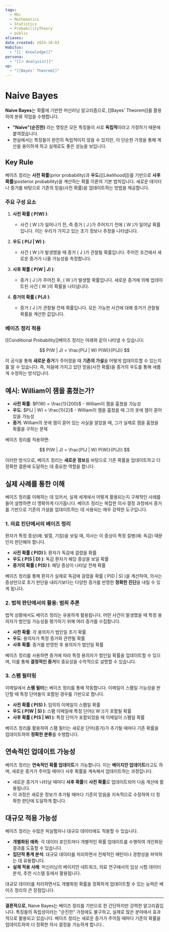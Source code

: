 ```yaml
---
tags:
  - MSc
  - Mathematics
  - Statistics
  - ProbabilityTheory
  - public
aliases: 
date_created: 2024-10-03
Habitus:
  - "[[◦ Knowledge]]"
persona:
  - "[[🔥 Analysist]]"
up:
  - "[[Bayes' Theorem]]"
---
```

# Naive Bayes

**Naive Bayes**는 확률에 기반한 머신러닝 알고리즘으로, [[Bayes' Theorem]]를 활용하여 분류 작업을 수행합니다.
- **"Naive"(순진한)** 라는 명칭은 모든 특징들이 서로 **독립적**이라고 가정하기 때문에 붙여졌습니다.
- 현실에서는 특징들이 완전히 독립적이지 않을 수 있지만, 이 단순한 가정을 통해 계산을 용이하게 하고 실제로도 좋은 성능을 보입니다.


## Key Rule

베이즈 정리는 **사전 확률**(prior probability)과 **우도**([[Likelihood]])를 기반으로 **사후 확률**(posterior probability)을 계산하는 확률 이론의 기본 법칙입니다. 새로운 데이터나 증거를 바탕으로 기존의 믿음(사전 확률)을 업데이트하는 방법을 제공합니다.

### 주요 구성 요소

1. **사전 확률 \( P(W) \)**:
   - 사건 \( W \)가 일어나기 전, 즉 증거 \( J \)가 주어지기 전에 \( W \)가 일어날 확률입니다. 이는 우리가 가지고 있는 초기 정보나 추정을 나타냅니다.

2. **우도 \( P(J | W) \)**:
   - 사건 \( W \)가 발생했을 때 증거 \( J \)가 관찰될 확률입니다. 주어진 조건에서 새로운 증거가 나올 가능성을 측정합니다.

3. **사후 확률 \( P(W | J) \)**:
   - 증거 \( J \)가 주어진 후, \( W \)가 발생할 확률입니다. 새로운 증거에 의해 업데이트된 사건 \( W \)의 확률을 나타냅니다.

4. **증거의 확률 \( P(J) \)**:
   - 증거 \( J \)가 관찰될 전체 확률입니다. 모든 가능한 사건에 대해 증거가 관찰될 확률을 계산한 값입니다.

### 베이즈 정리 적용

[[Conditional Probability]]베이즈 정리는 아래와 같이 나타낼 수 있습니다:

$$
P(W | J) = \frac{P(J | W) P(W)}{P(J)}
$$

이 공식을 통해 **새로운 증거**가 주어졌을 때 **기존의 가설**을 어떻게 업데이트할 수 있는지를 알 수 있습니다. 즉, 처음에 가지고 있던 믿음(사전 확률)을 증거의 우도를 통해 새롭게 수정하는 방식입니다.

## 예시: William이 잼을 훔쳤는가?

- **사전 확률**: $P(W) = \frac{1}{200}$ - William이 잼을 훔쳤을 가능성
- **우도**: $P(J | W) = \frac{1}{2}$ - William이 잼을 훔쳤을 때 그의 옷에 잼이 묻어 있을 가능성
- **증거**: William의 옷에 잼이 묻어 있는 사실을 알았을 때, 그가 실제로 잼을 훔쳤을 확률을 구하는 문제

베이즈 정리를 적용하면:

$$
P(W | J) = \frac{P(J | W) P(W)}{P(J)}
$$

이러한 방식으로, 베이즈 정리는 **새로운 정보**를 바탕으로 기존 확률을 업데이트하고 더 정확한 결론에 도달하는 데 중요한 역할을 합니다.

## 실제 사례를 통한 이해

베이즈 정리를 이해하는 데 있어서, 실제 세계에서 어떻게 활용되는지 구체적인 사례를 들어 설명하면 더 명확하게 다가옵니다. 베이즈 정리는 복잡한 의사 결정 과정에서 증거를 기반으로 기존의 가설을 업데이트하는 데 사용되는 매우 강력한 도구입니다.

### 1. 의료 진단에서의 베이즈 정리

환자가 특정 증상(예: 발열, 기침)을 보일 때, 의사는 이 증상이 특정 질병(예: 독감) 때문인지 판단해야 합니다.

- **사전 확률 \( P(D) \)**: 환자가 독감에 걸렸을 확률
- **우도 \( P(S | D) \)**: 독감 환자가 해당 증상을 보일 확률
- **증거의 확률 \( P(S) \)**: 해당 증상이 나타날 전체 확률

베이즈 정리를 통해 환자가 실제로 독감에 걸렸을 확률 \( P(D | S) \)을 계산하여, 의사는 증상만으로 초기 판단을 내리기보다는 다양한 증거를 반영한 **정확한 진단**을 내릴 수 있게 됩니다.

### 2. 법적 판단에서의 활용: 범죄 추론

법적 상황에서도 베이즈 정리는 유용하게 활용됩니다. 어떤 사건이 발생했을 때 특정 용의자가 범인일 가능성을 평가하기 위해 여러 증거를 수집합니다.

- **사전 확률**: 각 용의자가 범인일 초기 확률
- **우도**: 용의자가 특정 증거와 관련될 확률
- **사후 확률**: 증거를 반영한 후 용의자가 범인일 확률

베이즈 정리를 사용하면 증거에 따라 특정 용의자가 범인일 확률을 업데이트할 수 있으며, 이를 통해 **결정적인 증거**의 중요성을 수학적으로 설명할 수 있습니다.

### 3. 스팸 필터링

이메일에서 **스팸 필터**는 베이즈 정리를 통해 작동합니다. 이메일이 스팸일 가능성을 판단할 때 특정 단어들이 포함된 경우를 기반으로 합니다.

- **사전 확률 \( P(S) \)**: 임의의 이메일이 스팸일 확률
- **우도 \( P(W | S) \)**: 스팸 이메일에 특정 단어(\( W \))가 포함될 확률
- **사후 확률 \( P(S | W) \)**: 특정 단어가 포함되었을 때 이메일이 스팸일 확률

베이즈 정리를 활용하여 스팸 필터는 새로운 단어(증거)가 추가될 때마다 기존 확률을 업데이트하여 **정확한 분류**를 수행합니다.

## 연속적인 업데이트 가능성

베이즈 정리는 **연속적인 확률 업데이트**가 가능합니다. 이는 **베이지안 업데이트**라고도 하며, 새로운 증거가 주어질 때마다 사후 확률을 계속해서 업데이트하는 과정입니다.

- 새로운 증거가 나타날 때마다 **사후 확률**이 **사전 확률**로 업데이트되어 다음 계산에 활용됩니다.
- 이 과정은 새로운 정보가 추가될 때마다 기존의 믿음을 지속적으로 수정하여 더 정확한 판단에 도달하게 합니다.

## 대규모 적용 가능성

베이즈 정리는 수많은 피실험자나 대규모 데이터에도 적용할 수 있습니다.

- **개별화된 예측**: 각 데이터 포인트마다 개별적인 확률 업데이트를 수행하여 개인화된 결과를 도출할 수 있습니다.
- **집단적 통계 분석**: 대규모 데이터를 처리하면서 전체적인 패턴이나 경향성을 파악하는 데 유용합니다.
- **실제 적용 사례**: 머신러닝의 베이지안 네트워크, 의료 연구에서의 임상 시험 데이터 분석, 추천 시스템 등에서 활용됩니다.

대규모 데이터를 처리하면서도 개별화된 확률을 정확하게 업데이트할 수 있는 능력은 베이즈 정리의 큰 장점입니다.

---

**결론적으로**, Naive Bayes는 베이즈 정리를 기반으로 한 간단하지만 강력한 알고리즘입니다. 특징들의 독립성이라는 "순진한" 가정에도 불구하고, 실제로 많은 분야에서 효과적으로 활용되고 있습니다. 베이즈 정리는 새로운 증거가 주어질 때마다 기존의 확률을 업데이트하여 더 정확한 의사 결정을 가능하게 합니다..